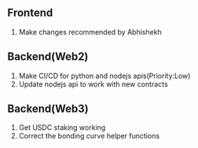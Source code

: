 Frontend
--------------------------------------------
1) Make changes recommended by Abhishekh

Backend(Web2)
---------------------------------------------
1) Make CI/CD for python and nodejs apis(Priority:Low)
2) Update nodejs api to work with new contracts

Backend(Web3)
---------------------------------------------
1) Get USDC staking working
2) Correct the bonding curve helper functions
